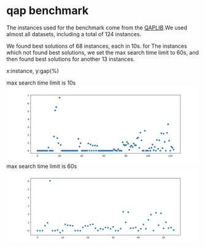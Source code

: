 # qap benchmark
The instances used for the benchmark come from the [QAPLIB](https://coral.ise.lehigh.edu/data-sets/qaplib/qaplib-problem-instances-and-solutions/).We used almost all datasets, including a total of 124 instances.

We found best solutions of 68 instances, each in 10s. for The instances which not found best solutions, we set the max search time limit to 60s, and then found best solutions for another 13 instances.  

x:instance, y:gap(%)  

max search time limit is 10s
<img src="https://github.com/DubingXiang/light_or-docs/raw/master/benchmarks/qap/gaps_10s.svg"/>
max search time limit is 60s
<img src="https://github.com/DubingXiang/light_or-docs/raw/master/benchmarks/qap/gaps_60s.svg"/>